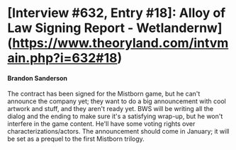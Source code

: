 # [Interview #632, Entry #18]: Alloy of Law Signing Report - Wetlandernw](https://www.theoryland.com/intvmain.php?i=632#18)

#### Brandon Sanderson

The contract has been signed for the Mistborn game, but he can't announce the company yet; they want to do a big announcement with cool artwork and stuff, and they aren't ready yet. BWS will be writing all the dialog and the ending to make sure it's a satisfying wrap-up, but he won't interfere in the game content. He'll have some voting rights over characterizations/actors. The announcement should come in January; it will be set as a prequel to the first Mistborn trilogy.

